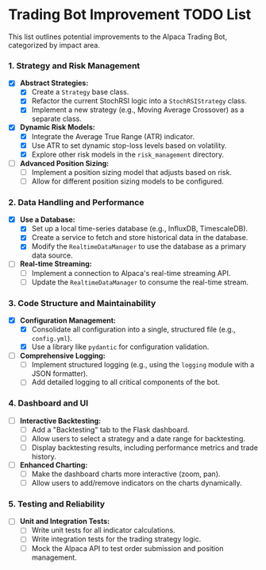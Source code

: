 # Trading Bot Improvement TODO List

This list outlines potential improvements to the Alpaca Trading Bot, categorized by impact area.

### 1. Strategy and Risk Management
- [x] **Abstract Strategies:**
    - [x] Create a `Strategy` base class.
    - [x] Refactor the current StochRSI logic into a `StochRSIStrategy` class.
    - [x] Implement a new strategy (e.g., Moving Average Crossover) as a separate class.
- [x] **Dynamic Risk Models:**
    - [x] Integrate the Average True Range (ATR) indicator.
    - [x] Use ATR to set dynamic stop-loss levels based on volatility.
    - [x] Explore other risk models in the `risk_management` directory.
- [ ] **Advanced Position Sizing:**
    - [ ] Implement a position sizing model that adjusts based on risk.
    - [ ] Allow for different position sizing models to be configured.

### 2. Data Handling and Performance
- [x] **Use a Database:**
    - [x] Set up a local time-series database (e.g., InfluxDB, TimescaleDB).
    - [x] Create a service to fetch and store historical data in the database.
    - [x] Modify the `RealtimeDataManager` to use the database as a primary data source.
- [ ] **Real-time Streaming:**
    - [ ] Implement a connection to Alpaca's real-time streaming API.
    - [ ] Update the `RealtimeDataManager` to consume the real-time stream.

### 3. Code Structure and Maintainability
- [x] **Configuration Management:**
    - [x] Consolidate all configuration into a single, structured file (e.g., `config.yml`).
    - [x] Use a library like `pydantic` for configuration validation.
- [ ] **Comprehensive Logging:**
    - [ ] Implement structured logging (e.g., using the `logging` module with a JSON formatter).
    - [ ] Add detailed logging to all critical components of the bot.

### 4. Dashboard and UI
- [ ] **Interactive Backtesting:**
    - [ ] Add a "Backtesting" tab to the Flask dashboard.
    - [ ] Allow users to select a strategy and a date range for backtesting.
    - [ ] Display backtesting results, including performance metrics and trade history.
- [ ] **Enhanced Charting:**
    - [ ] Make the dashboard charts more interactive (zoom, pan).
    - [ ] Allow users to add/remove indicators on the charts dynamically.

### 5. Testing and Reliability
- [ ] **Unit and Integration Tests:**
    - [ ] Write unit tests for all indicator calculations.
    - [ ] Write integration tests for the trading strategy logic.
    - [ ] Mock the Alpaca API to test order submission and position management.
